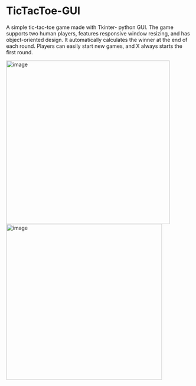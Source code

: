 # TicTacToe-GUI
A simple tic-tac-toe game made with Tkinter- python GUI. 
The game supports two human players, features responsive window resizing, and has object-oriented design.
It automatically calculates the winner at the end of each round. Players can easily start new games, and X always starts the first round.

<img width="443" alt="image" src="https://github.com/lioraVes/TicTacToe-GUI/assets/135438143/44d2228a-e4f2-45e2-8c58-0486b94a910b">

<img width="422" alt="image" src="https://github.com/lioraVes/TicTacToe-GUI/assets/135438143/e3c83d95-eff9-4add-a66e-180989f30dc7">
